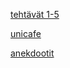 [tehtävät 1-5](https://github.com/jupste/fullstack-kurssi2019/blob/master/part1/exec1/osa1/src/index.js)

[unicafe](https://github.com/jupste/fullstack-kurssi2019/blob/master/part1/exec1/unicafe/src/index.js)

[anekdootit](https://github.com/jupste/fullstack-kurssi2019/blob/master/part1/exec1/anekdootti/src/index.js)